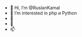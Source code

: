 - 👋 Hi, I’m @RuslanKamal
- 👀 I’m interested in  php и Python
- 🌱 
- 💞️ 
- 📫 

<!---
RuslanKamal/RuslanKamal is a ✨ special ✨ repository because its `README.md` (this file) appears on your GitHub profile.
You can click the Preview link to take a look at your changes.
--->
